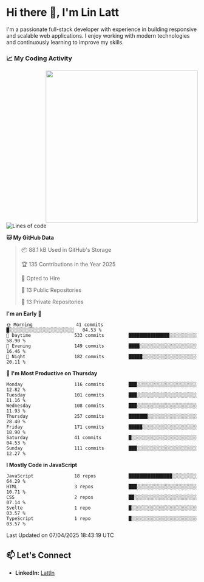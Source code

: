 # Hi there 👋, I'm Lin Latt

I'm a passionate full-stack developer with experience in building responsive and scalable web applications. I enjoy working with modern technologies and continuously learning to improve my skills.

### 📈 My Coding Activity 
<img src="https://github.com/user-attachments/assets/6cec4854-3eec-4600-9120-9be1d3cb2bfe"  width="400px" align="right">

<!--START_SECTION:waka-->
![Lines of code](https://img.shields.io/badge/From%20Hello%20World%20I%27ve%20Written-428.4%20thousand%20lines%20of%20code-blue)

**🐱 My GitHub Data** 

> 📦 88.1 kB Used in GitHub's Storage 
 > 
> 🏆 135 Contributions in the Year 2025
 > 
> 💼 Opted to Hire
 > 
> 📜 13 Public Repositories 
 > 
> 🔑 13 Private Repositories 
 > 
**I'm an Early 🐤** 

```text
🌞 Morning                41 commits          █░░░░░░░░░░░░░░░░░░░░░░░░   04.53 % 
🌆 Daytime                533 commits         ███████████████░░░░░░░░░░   58.90 % 
🌃 Evening                149 commits         ████░░░░░░░░░░░░░░░░░░░░░   16.46 % 
🌙 Night                  182 commits         █████░░░░░░░░░░░░░░░░░░░░   20.11 % 
```
📅 **I'm Most Productive on Thursday** 

```text
Monday                   116 commits         ███░░░░░░░░░░░░░░░░░░░░░░   12.82 % 
Tuesday                  101 commits         ███░░░░░░░░░░░░░░░░░░░░░░   11.16 % 
Wednesday                108 commits         ███░░░░░░░░░░░░░░░░░░░░░░   11.93 % 
Thursday                 257 commits         ███████░░░░░░░░░░░░░░░░░░   28.40 % 
Friday                   171 commits         █████░░░░░░░░░░░░░░░░░░░░   18.90 % 
Saturday                 41 commits          █░░░░░░░░░░░░░░░░░░░░░░░░   04.53 % 
Sunday                   111 commits         ███░░░░░░░░░░░░░░░░░░░░░░   12.27 % 
```


**I Mostly Code in JavaScript** 

```text
JavaScript               18 repos            ████████████████░░░░░░░░░   64.29 % 
HTML                     3 repos             ███░░░░░░░░░░░░░░░░░░░░░░   10.71 % 
CSS                      2 repos             ██░░░░░░░░░░░░░░░░░░░░░░░   07.14 % 
Svelte                   1 repo              █░░░░░░░░░░░░░░░░░░░░░░░░   03.57 % 
TypeScript               1 repo              █░░░░░░░░░░░░░░░░░░░░░░░░   03.57 % 
```




 Last Updated on 07/04/2025 18:43:19 UTC
<!--END_SECTION:waka-->

## 📫 Let's Connect

- **LinkedIn:** [Lattln](https://linkedin.com/in/lin-latt)
<!-- - **Portfolio:** [Your Portfolio](https://yourportfolio.com) -->
